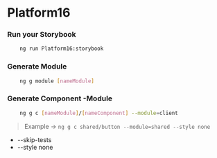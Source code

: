 # Platform16

### Run your Storybook
```sh
    ng run Platform16:storybook
```

### Generate Module
```sh
    ng g module [nameModule]
```

### Generate Component -Module
```sh
    ng g c [nameModule]/[nameComponent] --module=client 
```
>Example -> `ng g c shared/button --module=shared --style none`
* --skip-tests
* --style none